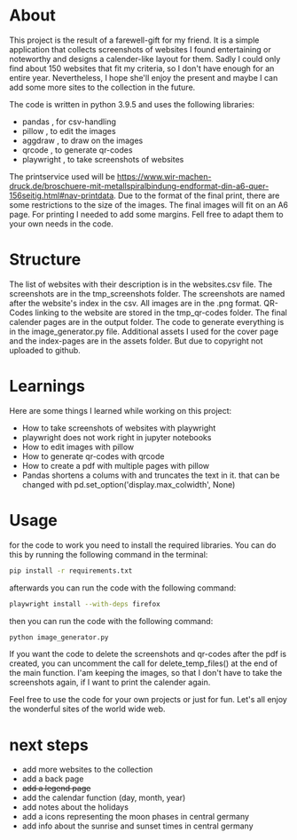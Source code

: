 # About
This project is the result of a farewell-gift for my friend. It is a simple application that collects screenshots of websites I found entertaining or noteworthy and designs a calender-like layout for them. Sadly I could only find about 150 websites that fit my criteria, so I don't have enough for an entire year. Nevertheless, I hope she'll enjoy the present and maybe I can add some more sites to the collection in the future.

The code is written in python 3.9.5 and uses the following libraries:
- pandas , for csv-handling
- pillow , to edit the images
- aggdraw , to draw on the images
- qrcode , to generate qr-codes
- playwright , to take screenshots of websites

The printservice used will be https://www.wir-machen-druck.de/broschuere-mit-metallspiralbindung-endformat-din-a6-quer-156seitig.html#nav-printdata. Due to the format of the final print, there are some restrictions to the size of the images. The final images will fit on an A6 page. For printing I needed to add some margins. Fell free to adapt them to your own needs in the code.

# Structure
The list of websites with their description is in the websites.csv file. The screenshots are in the tmp_screenshots folder. The screenshots are named after the website's index in the csv. All images are in the .png format.
QR-Codes linking to the website are stored in the tmp_qr-codes folder.
The final calender pages are in the output folder.
The code to generate everything is in the image_generator.py file.
Additional assets I used for the cover page and the index-pages are in the assets folder. But due to copyright not uploaded to github.

# Learnings
Here are some things I learned while working on this project:
- How to take screenshots of websites with playwright
- playwright does not work right in jupyter notebooks
- How to edit images with pillow
- How to generate qr-codes with qrcode
- How to create a pdf with multiple pages with pillow
- Pandas shortens a colums with and truncates the text in it. that can be changed with pd.set_option('display.max_colwidth', None)

# Usage
for the code to work you need to install the required libraries. You can do this by running the following command in the terminal:
```bash
pip install -r requirements.txt
```
afterwards you can run the code with the following command:
```bash
playwright install --with-deps firefox
```

then you can run the code with the following command:
```bash
python image_generator.py
```

If you want the code to delete the screenshots and qr-codes after the pdf is created, you can uncomment the call for delete_temp_files() at the end of the main function. I'am keeping the images, so that I don't have to take the screenshots again, if I want to print the calender again.

Feel free to use the code for your own projects or just for fun. Let's all enjoy the wonderful sites of the world wide web.

# next steps
- add more websites to the collection
- add a back page
- ~~add a legend page~~
- add the calendar function (day, month, year)
- add notes about the holidays
- add a icons representing the moon phases in central germany
- add info about the sunrise and sunset times in central germany

